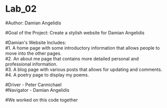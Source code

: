 # Lab_02
#Author: Damian Angelidis

#Goal of the Project: Create a stylish website for Damian Angelidis

#Damian's Website Includes:  
#1. A home page with some introductory information that allows people to move into the other pages.  
#2. An about me page that contains more detailed personal and professional information.  
#3. A blog page with various posts that allows for updating and comments.  
#4. A poetry page to display my poems.  

#Driver - Peter Carmichael  
#Navigator - Damian Angelidis

#We worked on this code together
